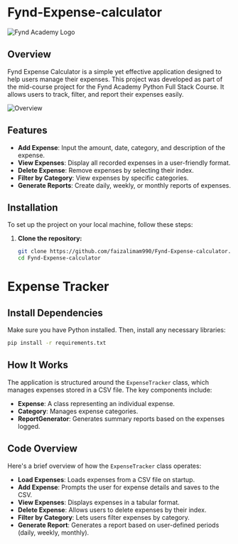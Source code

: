 ﻿# Fynd-Expense-calculator

![Fynd Academy Logo](https://encrypted-tbn0.gstatic.com/images?q=tbn:ANd9GcRtiujolOF_HzyTpo4OPFmoNcYnJ42LeKvxDA&s)


## Overview

Fynd Expense Calculator is a simple yet effective application designed to help users manage their expenses. This project was developed as part of the mid-course project for the Fynd Academy Python Full Stack Course. It allows users to track, filter, and report their expenses easily.

![Overview](https://i.imgur.com/CpC3E4d.png)
## Features

- **Add Expense**: Input the amount, date, category, and description of the expense.
- **View Expenses**: Display all recorded expenses in a user-friendly format.
- **Delete Expense**: Remove expenses by selecting their index.
- **Filter by Category**: View expenses by specific categories.
- **Generate Reports**: Create daily, weekly, or monthly reports of expenses.

## Installation

To set up the project on your local machine, follow these steps:

1. **Clone the repository:**
   ```bash
   git clone https://github.com/faizalimam990/Fynd-Expense-calculator.git
   cd Fynd-Expense-calculator

# Expense Tracker

## Install Dependencies

Make sure you have Python installed. Then, install any necessary libraries:

```bash
pip install -r requirements.txt
```
   
## How It Works

The application is structured around the `ExpenseTracker` class, which manages expenses stored in a CSV file. The key components include:

- **Expense**: A class representing an individual expense.
- **Category**: Manages expense categories.
- **ReportGenerator**: Generates summary reports based on the expenses logged.

## Code Overview

Here's a brief overview of how the `ExpenseTracker` class operates:

- **Load Expenses**: Loads expenses from a CSV file on startup.
- **Add Expense**: Prompts the user for expense details and saves to the CSV.
- **View Expenses**: Displays expenses in a tabular format.
- **Delete Expense**: Allows users to delete expenses by their index.
- **Filter by Category**: Lets users filter expenses by category.
- **Generate Report**: Generates a report based on user-defined periods (daily, weekly, monthly).



